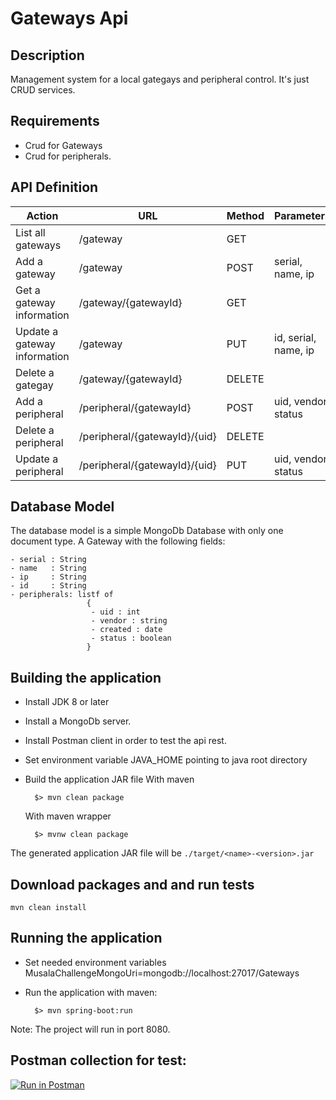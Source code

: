 # Gateways Api
## Description
Management system for a local gategays and peripheral control. 
It's just CRUD services.

## Requirements 
- Crud for Gateways
- Crud for peripherals.

## API Definition
| Action                                               | URL                                        | Method | Parameters                       |
|------------------------------------------------------|--------------------------------------------|--------|----------------------------------|
| List all gateways                                    | /gateway                                   | GET    |                                  |
| Add a gateway                                        | /gateway                                   | POST   | serial, name, ip  				|
| Get a gateway information                            | /gateway/{gatewayId}	                    | GET    |                                  |
| Update a gateway information                         | /gateway			                        | PUT    | id, serial, name, ip				|
| Delete a gategay                                     | /gateway/{gatewayId}                       | DELETE |                                  |
| Add a peripheral                                     | /peripheral/{gatewayId}                    | POST   | uid, vendor, status			    |
| Delete a peripheral                                  | /peripheral/{gatewayId}/{uid}              | DELETE |                                  |
| Update a peripheral 		                           | /peripheral/{gatewayId}/{uid}              | PUT    | uid, vendor, status				|


## Database Model
The database model is a simple MongoDb Database with only one document type.
A Gateway with the following fields:
```
- serial : String
- name   : String
- ip     : String
- id     : String
- peripherals: listf of 
                 {
                  - uid : int
                  - vendor : string 
                  - created : date
                  - status : boolean
                 }
```

## Building the application
- Install JDK 8 or later
- Install a MongoDb server.
- Install Postman client in order to test the api rest.
- Set environment variable JAVA_HOME pointing to java root directory
- Build the application JAR file
    With maven
    
        $> mvn clean package
        
    With maven wrapper
    
        $> mvnw clean package

The generated application JAR file will be ```./target/<name>-<version>.jar```

## Download packages and and run tests
	mvn clean install

## Running the application
- Set needed environment variables        
        MusalaChallengeMongoUri=mongodb://localhost:27017/Gateways

- Run the application with maven:

        $> mvn spring-boot:run
		
Note: The project will run in port 8080.

## Postman collection for test:
[![Run in Postman](https://run.pstmn.io/button.svg)](https://app.getpostman.com/run-collection/5dd2495ed61bd84b4852)